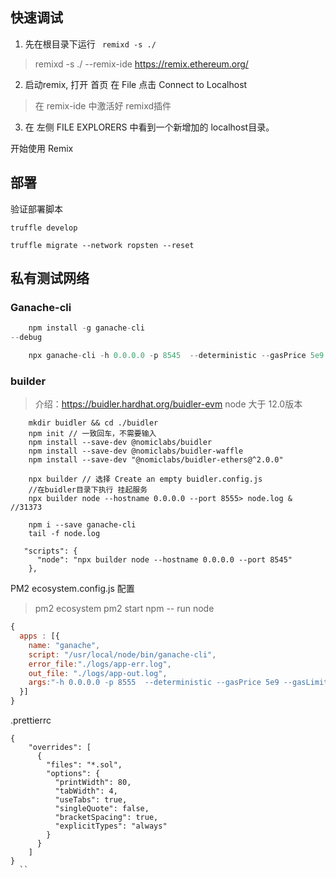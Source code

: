  

## 快速调试
1. 先在根目录下运行 ` remixd -s ./`
> remixd -s ./ --remix-ide https://remix.ethereum.org/
   
2. 启动remix, 打开 首页 在 File 点击 Connect to Localhost
> 在 remix-ide 中激活好 remixd插件 

3. 在 左侧 FILE EXPLORERS 中看到一个新增加的 localhost目录。 

开始使用 Remix 

##  部署
验证部署脚本
```
truffle develop
```

```
truffle migrate --network ropsten --reset
```

 

## 私有测试网络
### Ganache-cli
```js
    npm install -g ganache-cli
--debug

    npx ganache-cli -h 0.0.0.0 -p 8545  --deterministic --gasPrice 5e9 --gasLimit 20000000 -e 10000 --networkId 1337 --db ./ganache > gan.log & 

```

### builder
> 介绍：https://buidler.hardhat.org/buidler-evm
node 大于  12.0版本
```
    mkdir buidler && cd ./buidler
    npm init // 一致回车，不需要输入  
    npm install --save-dev @nomiclabs/buidler
    npm install --save-dev @nomiclabs/buidler-waffle
    npm install --save-dev "@nomiclabs/buidler-ethers@^2.0.0"

    npx builder // 选择 Create an empty buidler.config.js
    //在buidler目录下执行 挂起服务 
    npx builder node --hostname 0.0.0.0 --port 8555> node.log & //31373

    npm i --save ganache-cli 
    tail -f node.log

   "scripts": {
      "node": "npx builder node --hostname 0.0.0.0 --port 8545"
    },
```

PM2 ecosystem.config.js 配置
> pm2 ecosystem
> pm2 start npm -- run node 

```js
{
  apps : [{
    name: "ganache",
    script: "/usr/local/node/bin/ganache-cli",
    error_file:"./logs/app-err.log",
    out_file: "./logs/app-out.log", 
    args:"-h 0.0.0.0 -p 8555  --deterministic --gasPrice 5e9 --gasLimit 20000000 -e 10000 --networkId 1338 --db ./ganache"
  }]
}
```

.prettierrc
```
{
    "overrides": [
      {
        "files": "*.sol",
        "options": {
          "printWidth": 80,
          "tabWidth": 4,
          "useTabs": true,
          "singleQuote": false,
          "bracketSpacing": true,
          "explicitTypes": "always"
        }
      }
    ]
}
  ``


